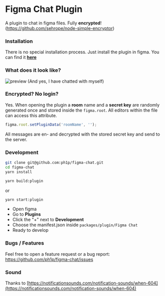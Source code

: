 # Figma Chat Plugin

A plugin to chat in figma files. Fully **encrypted**! (https://github.com/sehrope/node-simple-encryptor)

### Installation

There is no special installation process. Just install the plugin in figma.
You can find it [**here**](https://www.figma.com/c/plugin/742073255743594050/Figma-Chat)

### What does it look like?

![preview](https://user-images.githubusercontent.com/15351728/140659857-f45affff-2d36-43ce-810f-c4c6f9b04017.gif)
(And yes, I have chatted with myself)

### Encrypted? No login?

Yes. When opening the plugin a **room** name and a **secret key** are randomly generated once
and stored inside the `figma.root`. All editors within the file can access this attribute.

```javascript
figma.root.setPluginData('roomName', '');
```

All messages are en- and decrypted with the stored secret key and send to the server.

### Development

```bash
git clone git@github.com:ph1p/figma-chat.git
cd figma-chat
yarn install
```

```bash
yarn build:plugin
```

or

```bash
yarn start:plugin
```

- Open figma
- Go to **Plugins**
- Click the "+" next to **Development**
- Choose the manifest.json inside `packages/plugin/Figma Chat`
- Ready to develop

### Bugs / Features

Feel free to open a feature request or a bug report: https://github.com/ph1p/figma-chat/issues

### Sound

Thanks to [https://notificationsounds.com/notification-sounds/when-604](https://notificationsounds.com/notification-sounds/when-604)
